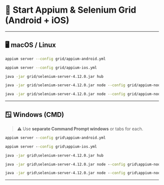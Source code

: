 
# 🚀 Start Appium & Selenium Grid (Android + iOS)
---

## 🖥 macOS / Linux

```bash
appium server --config grid/appium-android.yml
```

```bash
appium server --config grid/appium-ios.yml
```

```bash
java -jar grid/selenium-server-4.12.0.jar hub
```

```bash
java -jar grid/selenium-server-4.12.0.jar node --config grid/appium-node-android.toml
```

```bash
java -jar grid/selenium-server-4.12.0.jar node --config grid/appium-node-ios.toml
```

---

## 🪟 Windows (CMD)

> ⚠ Use **separate Command Prompt windows** or tabs for each.

```cmd
appium server --config grid\appium-android.yml
```

```cmd
appium server --config grid\appium-ios.yml
```

```cmd
java -jar grid\selenium-server-4.12.0.jar hub
```

```cmd
java -jar grid\selenium-server-4.12.0.jar node --config grid\appium-node-android.toml
```

```cmd
java -jar grid\selenium-server-4.12.0.jar node --config grid\appium-node-ios.toml
```

---
